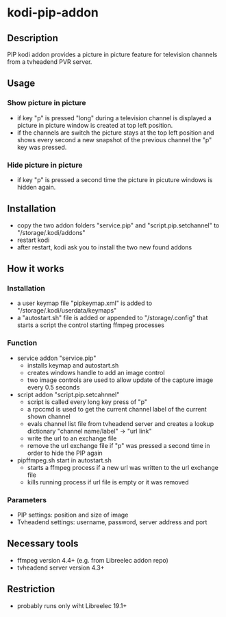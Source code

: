 # kodi-pip-addon

## Description
PIP kodi addon provides a picture in picture feature for television channels from a tvheadend PVR server.

## Usage

### Show picture in picture
* if key "p" is pressed "long" during a television channel is displayed a picture in picture window is created at top left position.
* if the channels are switch the picture stays at the top left position and shows every second a new snapshot of the previous channel the "p" key was pressed.

### Hide picture in picture
* if key "p" is pressed a second time the picture in picuture windows is hidden again.

## Installation
* copy the two addon folders "service.pip" and "script.pip.setchannel" to "/storage/.kodi/addons"
* restart kodi
* after restart, kodi ask you to install the two new found addons

## How it works

### Installation
* a user keymap file "pipkeymap.xml" is added to "/storage/.kodi/userdata/keymaps"
* a "autostart.sh" file is added or appended to "/storage/.config" that starts a script the control starting ffmpeg processes

### Function
* service addon "service.pip"
  * installs keymap and autostart.sh
  * creates windows handle to add an image control
  * two image controls are used to allow update of the capture image every 0.5 seconds
* script addon "script.pip.setcahnnel"
  * script is called every long key press of "p"
  * a rpccmd is used to get the current channel label of the current shown channel
  * evals channel list file from tvheadend server and creates a lookup dictionary "channel name/label" -> "url link"
  * write the url to an exchange file
  * remove the url exchange file if "p" was pressed a second time in order to hide the PIP again
* pipffmpeg.sh start in autostart.sh
  * starts a ffmpeg process if a new url was written to the url exchange file
  * kills running process if url file is empty or it was removed

### Parameters
* PIP settings: position and size of image
* Tvheadend settings: username, password, server address and port

## Necessary tools
* ffmpeg version 4.4+ (e.g. from Libreelec addon repo)
* tvheadend server version 4.3+

## Restriction
* probably runs only wiht Libreelec 19.1+


